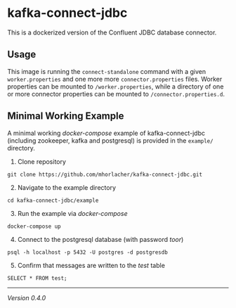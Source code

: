 # kafka-connect-jdbc

This is a dockerized version of the Confluent JDBC database connector. 


## Usage

This image is running the `connect-standalone` command with a given `worker.properties` and one more more `connector.properties` files. 
Worker properties can be mounted to `/worker.properties`, while a directory of one or more connector properties can be mounted to `/connector.properties.d`. 


## Minimal Working Example

A minimal working *docker-compose* example of kafka-connect-jdbc (including zookeeper, kafka and postgresql) is provided 
in the `example/` directory. 

1. Clone repository
```
git clone https://github.com/mhorlacher/kafka-connect-jdbc.git
```

2. Navigate to the example directory
```
cd kafka-connect-jdbc/example
```

3. Run the example via *docker-compose*
```
docker-compose up
```

4. Connect to the postgresql database (with password *toor*)
```
psql -h localhost -p 5432 -U postgres -d postgresdb
```

5. Confirm that messages are written to the *test* table
```
SELECT * FROM test;
```


---

*Version 0.4.0*